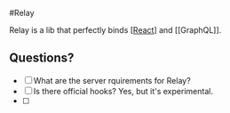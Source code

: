 #Relay

Relay is a lib that perfectly binds [[React]] and [[GraphQL]].

## Questions?
- [ ] What are the server rquirements for Relay?
- [ ] Is there official hooks? Yes, but it's experimental.
- [ ] 

[//begin]: # "Autogenerated link references for markdown compatibility"
[React]: React "React"
[//end]: # "Autogenerated link references"